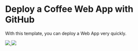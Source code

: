 # Deploy a Coffee Web App with GitHub

With this template, you can deploy a Web App very quickly.

<a href="https://portal.azure.com/#create/Microsoft.Template/uri/https%3A%2F%2Fraw.githubusercontent.com%2Fjvravensberg%2FPowerShell%2Fmaster%2FAzure%2FDeploy-Web-Apps%2FEpiserver-Web-App%2Fazuredeploy.json" target="_blank">
    <img src="http://azuredeploy.net/deploybutton.png"/>
</a>
<a href="http://armviz.io/#/?load=https%3A%2F%2Fraw.githubusercontent.com%2Fjvravensberg%2FPowerShell%2Fmaster%2FAzure%2FDeploy-Web-Apps%2FEpiserver-Web-App%2Fazuredeploy.json" target="_blank">
    <img src="http://armviz.io/visualizebutton.png"/>
</a>
